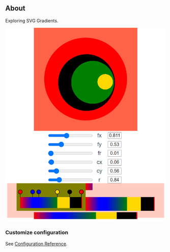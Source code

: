## About

Exploring SVG Gradients.

![](src/assets/samples/2020-10-20_21-25-34.png)


### Customize configuration
See [Configuration Reference](https://cli.vuejs.org/config/).
